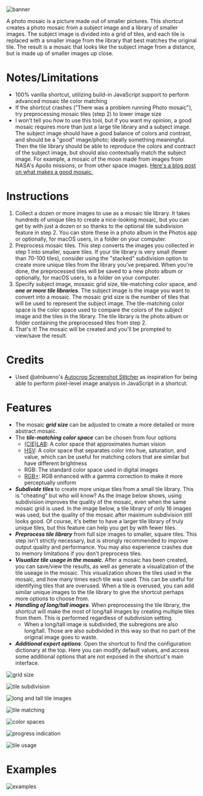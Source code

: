![banner](https://github.com/twilsonco/SiriShortcuts/blob/main/img/Mosaic_banner.png?raw=true)

A photo mosaic is a picture made out of smaller pictures. This shortcut creates a photo mosaic from a subject image and a library of smaller images. The subject image is divided into a grid of tiles, and each tile is replaced with a smaller image from the library that best matches the original tile. The result is a mosaic that looks like the subject image from a distance, but is made up of smaller images up close.

# Notes/Limitations

- 100% vanilla shortcut, utilizing build-in JavaScript support to perform advanced mosaic tile color matching
- If the shortcut crashes ("There was a problem running Photo mosaic"), try preprocessing mosaic tiles (step 2) to lower image size
- I won't tell you *how* to use this tool, but if you want my opinion, a good mosaic requires more than just a large tile library and a subject image. The subject image should have a good balance of colors and contrast, and should be a "good" image/photo; ideally something meaningful. Then the tile library should be able to reproduce the colors and contract of the subject image, but should also contextually match the subject image. For example, a mosaic of the moon made from images from NASA's Apollo missions, or from other space images. [Here's a blog post on what makes a good mosaic.](https://intellithoughts.wordpress.com/2011/03/08/photo-mosaic-tips/)

# Instructions

1. Collect a dozen or more images to use as a mosaic tile library. It takes hundreds of unique tiles to create a nice-looking mosaic, but you can get by with just a dozen or so thanks to the optional tile subdivision feature in step 2. You can store these in a photo album in the Photos app or optionally, for macOS users, in a folder on your computer.
2. Preprocess mosaic tiles. This step converts the images you collected in step 1 into smaller, square tiles. If your tile library is very small (fewer than 70-100 tiles), consider using the "stacked" subdivision option to create more unique tiles from the library you've prepared. When you're done, the preprocessed tiles will be saved to a new photo album or optionally, for macOS users, to a folder on your computer.
3. Specify subject image, mosasic grid size, tile-matching color space, and ***one or more tile libraries***. The subject image is the image you want to convert into a mosaic. The mosaic grid size is the number of tiles that will be used to represent the subject image. The tile-matching color space is the color space used to compare the colors of the subject image and the tiles in the library. The tile library is the photo album or folder containing the preprocessed tiles from step 2.
4. That's it! The mosaic will be created and you'll be prompted to view/save the result.

# Credits

- Used @atnbueno's [Autocrop Screenshot Stitcher](https://routinehub.co/shortcut/17347/) as inspiration for being able to perform pixel-level image analysis in JavaScript in a shortcut.

# Features

- The mosaic ***grid size*** can be adjusted to create a more detailed or more abstract mosaic.
- The ***tile-matching color space*** can be chosen from four options
  - [(CIE)LAB](https://www.datacolor.com/business-solutions/blog/what-is-cielab): A color space that approximates human vision
  - [HSV](https://www.lifewire.com/what-is-hsv-in-design-1078068): A color space that separates color into hue, saturation, and value, which can be useful for matching colors that are similar but have different brightness
  - RGB: The standard color space used in digital images
  - [RGB+](https://www.compuphase.com/cmetric.htm): RGB enhanced with a gamma correction to make it more perceptually uniform
- ***Subdivide tiles*** to create more unique tiles from a small tile library. This is "cheating" but who will know? As the image below shows, using subdivision improves the quality of the mosaic, even when the same mosaic grid is used. In the image below, a tile library of only 16 images was used, but the quality of the mosaic after maximum subdivision still looks good. Of course, it's better to have a larger tile library of truly unique tiles, but this feature can help you get by with fewer tiles.
- ***Preprocess tile library*** from full size images to smaller, square tiles. This step isn't strictly necessary, but is strongly recommended to improve output quality and performance. You may also experience crashes due to memory limitations if you don't preprocess tiles.
- ***Visualize tile usage in the mosaic***. After a mosaic has been created, you can save/view the results, as well as generate a visualization of the tile useage in the mosaic. This visualization shows the tiles used in the mosaic, and how many times each tile was used. This can be useful for identifying tiles that are overused. When a tile is overused, you can add similar unique images to the tile library to give the shortcut perhaps more options to choose from.
- ***Handling of long/tall images***. When preprocessing the tile library, the shortcut will make the most of long/tall images by creating multiple tiles from them. This is performed regardless of subdivision setting.
  - When a long/tall image is subdivided, the subregions are also long/tall. Those are also subdivided in this way so that no part of the original image goes to waste.
- ***Additional expert options***: Open the shortcut to find the configuration dictionary at the top. Here you can modify default values, and access some additional options that are not exposed in the shortcut's main interface.

![grid size](https://github.com/twilsonco/SiriShortcuts/blob/main/img/Mosaic_grid%20size.png?raw=true)

![tile subdivision](https://github.com/twilsonco/SiriShortcuts/blob/main/img/Mosaic_tile%20subdivision.png?raw=true)

![long and tall tile images](https://github.com/twilsonco/SiriShortcuts/blob/main/img/Mosaic_long%20and%20tall%20images.png?raw=true)

![tile matching](https://github.com/twilsonco/SiriShortcuts/blob/main/img/Mosaic_tile%20matching.png?raw=true)

![color spaces](https://github.com/twilsonco/SiriShortcuts/blob/main/img/Mosaic_color%20space.png?raw=true)

![progress indication]([img/Mosaic_progress.png](https://github.com/twilsonco/SiriShortcuts/blob/main/img/Mosaic_progress.png?raw=true))

![tile usage](https://github.com/twilsonco/SiriShortcuts/blob/main/img/Mosaic_tile%20useage.png?raw=true)

# Examples

![examples](https://github.com/twilsonco/SiriShortcuts/blob/main/img/Mosaic_examples.png?raw=true)